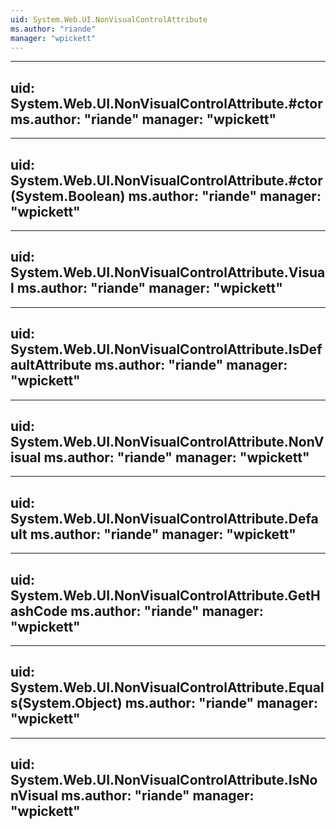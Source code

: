 ```yaml
---
uid: System.Web.UI.NonVisualControlAttribute
ms.author: "riande"
manager: "wpickett"
---
```


---
uid: System.Web.UI.NonVisualControlAttribute.#ctor
ms.author: "riande"
manager: "wpickett"
---

---
uid: System.Web.UI.NonVisualControlAttribute.#ctor(System.Boolean)
ms.author: "riande"
manager: "wpickett"
---

---
uid: System.Web.UI.NonVisualControlAttribute.Visual
ms.author: "riande"
manager: "wpickett"
---

---
uid: System.Web.UI.NonVisualControlAttribute.IsDefaultAttribute
ms.author: "riande"
manager: "wpickett"
---

---
uid: System.Web.UI.NonVisualControlAttribute.NonVisual
ms.author: "riande"
manager: "wpickett"
---

---
uid: System.Web.UI.NonVisualControlAttribute.Default
ms.author: "riande"
manager: "wpickett"
---

---
uid: System.Web.UI.NonVisualControlAttribute.GetHashCode
ms.author: "riande"
manager: "wpickett"
---

---
uid: System.Web.UI.NonVisualControlAttribute.Equals(System.Object)
ms.author: "riande"
manager: "wpickett"
---

---
uid: System.Web.UI.NonVisualControlAttribute.IsNonVisual
ms.author: "riande"
manager: "wpickett"
---
